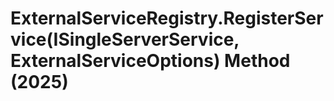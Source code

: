 # ExternalServiceRegistry.RegisterService(ISingleServerService, ExternalServiceOptions) Method (2025)

﻿